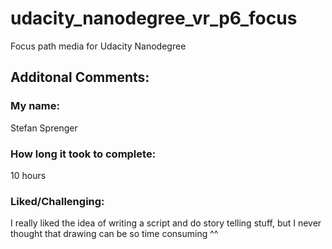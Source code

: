 # udacity_nanodegree_vr_p6_focus
Focus path media for Udacity Nanodegree


## Additonal Comments:

### My name:

Stefan Sprenger

### How long it took to complete:

10 hours

### Liked/Challenging:

I really liked the idea of writing a script and do story telling stuff, but I never thought that drawing can be so time consuming ^^


